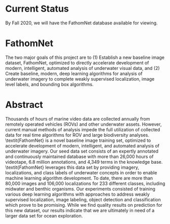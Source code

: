 # Current Status
By Fall 2020, we will have the FathomNet database available for viewing.

# FathomNet
The two major goals of this project are to 
(1) Establish a new baseline image dataset, FathomNet, optimized to directly accelerate development of modern, intelligent, automated analysis of underwater visual data, and 
(2) Create baseline, modern, deep learning algorithms for analysis of underwater imagery to complete weakly supervised localization, image level labels, and bounding box algorithms.

# Abstract
Thousands of hours of marine video data are collected annually from remotely operated vehicles (ROVs) and other underwater assets. However, current manual methods of analysis impede the full utilization of collected data for real time algorithms for ROV and large biodiversity analyses. \textit{FathomNet} is a novel baseline image training set, optimized to accelerate development of modern, intelligent, and automated analysis of underwater imagery. Our seed data set consists of an expertly annotated and continuously maintained database with more than 26,000 hours of videotape, 6.8 million annotations, and 4,349 terms in the knowledge base. \textit{FathomNet} leverages this data set by providing imagery, localizations, and class labels of underwater concepts in order to enable machine learning algorithm development. To date, there are more than 80,000 images and 106,000 localizations for 233 different classes, including midwater and benthic organisms. Our experiments consisted of training various deep learning algorithms with approaches to address weakly supervised localization, image labeling, object detection and classification which prove to be promising. While we find quality results on prediction for this new dataset, our results indicate that we are ultimately in need of a larger data set for ocean exploration.

